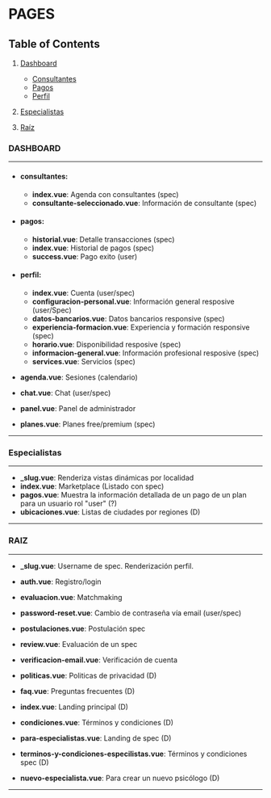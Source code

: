 # PAGES

## Table of Contents

1. [Dashboard](#dashboard)

    - [Consultantes](#consultantes)
    - [Pagos](#pagos)
    - [Perfil](#perfil)

2. [Especialistas](#especialistas)
3. [Raíz](#raiz)

### DASHBOARD

---

-   #### consultantes:

    -   **index.vue**: Agenda con consultantes (spec)
    -   **consultante-seleccionado.vue**: Información de consultante (spec)

-   #### pagos:

    -   **historial.vue**: Detalle transacciones (spec)
    -   **index.vue**: Historial de pagos (spec)
    -   **success.vue**: Pago exito (user)

-   #### perfil:

    -   **index.vue**: Cuenta (user/spec)
    -   **configuracion-personal.vue**: Información general resposive (user/Spec)
    -   **datos-bancarios.vue**: Datos bancarios responsive (spec)
    -   **experiencia-formacion.vue**: Experiencia y formación responsive (spec)
    -   **horario.vue**: Disponibilidad resposive (spec)
    -   **informacion-general.vue**: Información profesional resposive (spec)
    -   **services.vue**: Servicios (spec)

-   **agenda.vue**: Sesiones (calendario)
-   **chat.vue**: Chat (user/spec)
-   **panel.vue**: Panel de administrador
-   **planes.vue**: Planes free/premium (spec)

---

### Especialistas

---

-   **\_slug.vue**: Renderiza vistas dinámicas por localidad
-   **index.vue**: Marketplace (Listado con spec)
-   **pagos.vue**: Muestra la información detallada de un pago de un plan para un usuario rol "user" (?)
-   **ubicaciones.vue**: Listas de ciudades por regiones (D)

---

### RAIZ

---

-   **\_slug.vue**: Username de spec. Renderización perfil.
-   **auth.vue**: Registro/login
-   **evaluacion.vue**: Matchmaking

-   **password-reset.vue**: Cambio de contraseña vía email (user/spec)

-   **postulaciones.vue**: Postulación spec
-   **review.vue**: Evaluación de un spec
-   **verificacion-email.vue**: Verificación de cuenta

-   **politicas.vue**: Politicas de privacidad (D)
-   **faq.vue**: Preguntas frecuentes (D)
-   **index.vue**: Landing principal (D)
-   **condiciones.vue**: Términos y condiciones (D)
-   **para-especialistas.vue**: Landing de spec (D)
-   **terminos-y-condiciones-especilistas.vue**: Términos y condiciones spec (D)
-   **nuevo-especialista.vue**: Para crear un nuevo psicólogo (D)

---
